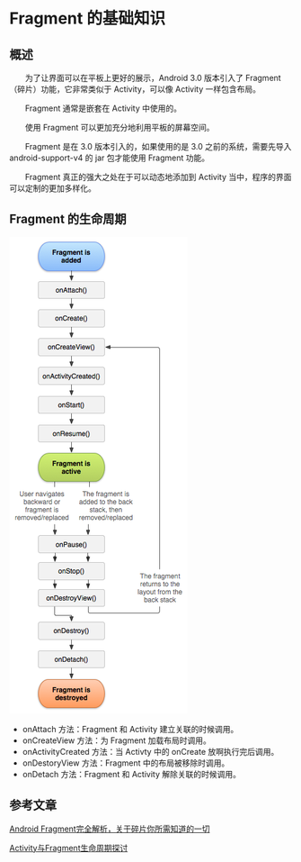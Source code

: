 # Fragment 的基础知识

## 概述

　　为了让界面可以在平板上更好的展示，Android 3.0 版本引入了 Fragment（碎片）功能，它非常类似于 Activity，可以像 Activity 一样包含布局。

　　Fragment 通常是嵌套在 Activity 中使用的。

　　使用 Fragment 可以更加充分地利用平板的屏幕空间。

　　Fragment 是在 3.0 版本引入的，如果使用的是 3.0 之前的系统，需要先导入 android-support-v4 的 jar 包才能使用 Fragment 功能。

　　Fragment 真正的强大之处在于可以动态地添加到 Activity 当中，程序的界面可以定制的更加多样化。

## Fragment 的生命周期

![](image/生命周期图.png)

* onAttach 方法：Fragment 和 Activity 建立关联的时候调用。
* onCreateView 方法：为 Fragment 加载布局时调用。
* onActivityCreated 方法：当 Activty 中的 onCreate 放啊执行完后调用。
* onDestoryView 方法：Fragment 中的布局被移除时调用。
* onDetach 方法：Fragment 和 Activity 解除关联的时候调用。


## 参考文章
[Android Fragment完全解析，关于碎片你所需知道的一切](https://blog.csdn.net/guolin_blog/article/details/8881711)

[Activity与Fragment生命周期探讨](https://www.jianshu.com/p/1b3f829810a1)


